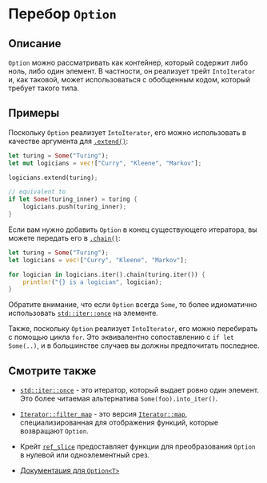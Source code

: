 # Перебор `Option`

## Описание

`Option` можно рассматривать как контейнер, который содержит либо ноль, либо один элемент. В частности, он реализует трейт `IntoIterator` и, как таковой, может использоваться с обобщенным кодом, который требует такого типа.

## Примеры

Поскольку `Option` реализует `IntoIterator`, его можно использовать в качестве аргумента для [`.extend()`](https://doc.rust-lang.org/std/iter/trait.Extend.html#tymethod.extend):

```rust
let turing = Some("Turing");
let mut logicians = vec!["Curry", "Kleene", "Markov"];

logicians.extend(turing);

// equivalent to
if let Some(turing_inner) = turing {
    logicians.push(turing_inner);
}
```

Если вам нужно добавить `Option` в конец существующего итератора, вы можете передать его в [`.chain()`](https://doc.rust-lang.org/std/iter/trait.Iterator.html#method.chain):

```rust
let turing = Some("Turing");
let logicians = vec!["Curry", "Kleene", "Markov"];

for logician in logicians.iter().chain(turing.iter()) {
    println!("{} is a logician", logician);
}
```

Обратите внимание, что если `Option` всегда `Some`, то более идиоматично использовать [`std::iter::once`](https://doc.rust-lang.org/std/iter/fn.once.html) на элементе.

Также, поскольку `Option` реализует `IntoIterator`, его можно перебирать с помощью цикла `for`. Это эквивалентно сопоставлению с `if let Some(..)`, и в большинстве случаев вы должны предпочитать последнее.

## Смотрите также

- [`std::iter::once`](https://doc.rust-lang.org/std/iter/fn.once.html) - это итератор, который выдает ровно один элемент. Это более читаемая альтернатива `Some(foo).into_iter()`.

- [`Iterator::filter_map`](https://doc.rust-lang.org/std/iter/trait.Iterator.html#method.filter_map) - это версия [`Iterator::map`](https://doc.rust-lang.org/std/iter/trait.Iterator.html#method.map), специализированная для отображения функций, которые возвращают `Option`.

- Крейт [`ref_slice`](https://crates.io/crates/ref_slice) предоставляет функции для преобразования `Option` в нулевой или одноэлементный срез.

- [Документация для `Option<T>`](https://doc.rust-lang.org/std/option/enum.Option.html)